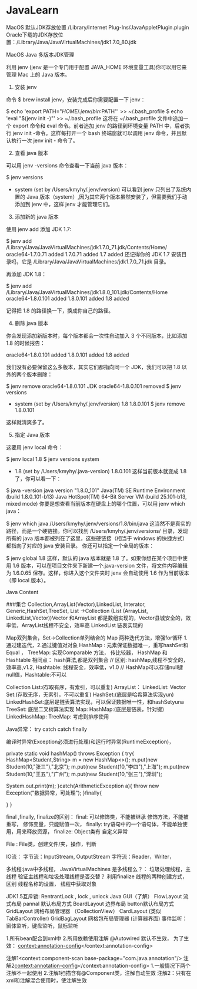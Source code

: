 # JavaLearn


MacOS 默认JDK存放位置 /Library/Internet Plug-Ins/JavaAppletPlugin.plugin
Oracle下载的JDK存放位置：/Library/Java/JavaVirtualMachines/jdk1.7.0_80.jdk

MacOS Java 多版本JDK管理

利用 jenv (jenv 是一个专门用于配置 JAVA_HOME 环境变量工具)你可以用它来管理 Mac 上的 Java 版本。

1. 安装 jenv

命令 $ brew install jenv，安装完成后你需要配置一下 jenv：

$ echo 'export PATH="$HOME/.jenv/bin:$PATH"' >> ~/.bash_profile
$ echo 'eval "$(jenv init -)"' >> ~/.bash_profile
这将在 ~/.bash_profile 文件中追加一个 export 命令和 eval 命令。前者追加 jenv 的路径到环境变量 PATH 中，后者执行 jenv init -命令。这样每打开一个 bash 终端窗就可以调用 jenv 命令，并且默认执行一次 jenv init - 命令了。

2. 查看 java 版本

可以用 jenv -versions 命令查看一下当前 java 版本：

$ jenv versions
* system (set by /Users/kmyhy/.jenv/version)
可以看到 jenv 只列出了系统内置的 Java 版本（system）,因为其它两个版本虽然安装了，但需要我们手动添加到 jenv 中，这样 jenv 才能管理它们。

3. 添加新的 java 版本

使用 jenv add 添加 JDK 1.7:

$ jenv add /Library/Java/JavaVirtualMachines/jdk1.7.0_71.jdk/Contents/Home/
oracle64-1.7.0.71 added
1.7.0.71 added
1.7 added
还记得你的 JDK 1.7 安装目录吗，它是 /Library/Java/JavaVirtualMachines/jdk1.7.0_71.jdk 目录。

再添加 JDK 1.8：

$ jenv add /Library/Java/JavaVirtualMachines/jdk1.8.0_101.jdk/Contents/Home
oracle64-1.8.0.101 added
1.8.0.101 added
1.8 added

记得把 1.8 的路径换一下，换成你自己的路径。

4. 删除 java 版本

你会发现添加新版本时，每个版本都会一次性自动加入 3 个不同版本，比如添加 1.8 的时候报告：

oracle64-1.8.0.101 added
1.8.0.101 added
1.8 added

我们没有必要保留这么多版本，其实它们都指向同一个 JDK，我们可以把 1.8 以外的两个版本删除：

$ jenv remove oracle64-1.8.0.101
JDK oracle64-1.8.0.101 removed
$ jenv versions
* system (set by /Users/kmyhy/.jenv/version)
1.8
1.8.0.101
$ jenv remove 1.8.0.101

这样就清爽多了。

5. 指定 Java 版本

这要用 jenv local 命令：

$ jenv local 1.8
$ jenv versions
system
* 1.8 (set by /Users/kmyhy/.java-version)
1.8.0.101
这样当前版本就变成 1.8 了，你可以看一下：

$ java -version
java version "1.8.0_101"
Java(TM) SE Runtime Environment (build 1.8.0_101-b13)
Java HotSpot(TM) 64-Bit Server VM (build 25.101-b13, mixed mode)
你要是想查看当前版本在硬盘上的哪个位置，可以用 jenv which java：

$ jenv which java
/Users/kmyhy/.jenv/versions/1.8/bin/java
这当然不是真实的路径，而是一个硬链接。你可以找到 /Users/kmyhy/.jenv/versions/ 目录，发现所有的 java 版本都被列在了这里，这些硬链接（相当于 windows 的快捷方式）都指向了对应的 java 安装目录。
你还可以指定一个全局的版本：

$ jenv global 1.8
这样，默认的 java 版本就是 1.8 了。如果你想在某个项目中使用 1.6 版本，可以在项目文件夹下新建一个.java-version 文件，将文件内容编辑为 1.6.0.65 保存。这样，你进入这个文件夹时 jenv 会自动使用 1.6 作为当前版本（即 local 版本）。

Java Content

###集合
Collection,ArrayList(Vector),LinkedList, Interator, Generic,HashSet,TreeSet,
List ->Collection (List (ArrayList, LinkedList,Vector))Vector 和ArrayList 都是数组实现的，Vector县城安全的，效率低，ArrayList线程不安全，效率高 LinkedList 链表实现的


Map双列集合，Set->Collection单列结合的
Map 两种迭代方法，增强for循环 1.通过建迭代，2.通过键值对对象
HashMap : 元素保证数据唯一，重写hashSet和Equal ，
TreeMap: 实现Comparable 方法， 传比较器，
HashMap 和 Hashtable 相同点： hash算法,都是双列集合
//        区别: hashMap,线程不安全的， 效率高,v1.2, Hashtable: 线程安全，效率低，v1.0
//        HashMap可以存储null键null值，Hashtable:不可以

Collection
List:(存取有序，有索引，可以重复)
ArrayList：
LinkedList:
Vector
Set:(存取无序，无索引，不可以重复)
HashSet:(底层是哈希算法实现yun)
LinkedHashSet:底层是链表算法实现，可以保证数据唯一性，和hashSetyuna
TreeSet: 底层二叉树算法实现
Map:
HashMap:(底层是链表，针对键)
LinkedHashMap:
TreeMap: 考虑到排序使用

Java异常：
try catch catch finally

编译时异常(Exception必须进行处理)和运行时异常(RuntimeException)，

private static void hashMap() throws Exception {
try{
HashMap<Student,String> m = new HashMap<>();
m.put(new Student(10,"张三"),"北京");
m.put(new Student(10,"李四"),"上海");
m.put(new Student(10,"王五"),"广州");
m.put(new Student(10,"张三"),"深圳");

System.out.print(m);
}catch(ArithmeticException a){
throw new Exception("数据异常，可处理");
}finally{

}
}

final ,finally, finalize的区别：
final: 可以修饰类，不能被继承
修饰方法，不能被重写，
修饰变量，只能赋值一次，
finally: try语句中的一个语句体，不能单独使用，用来释放资源，
finalize: Object类有
自定义异常

File : File类，创建文件/夹，操作，判断

IO流：
字节流：InputStream, OutputStream
字符流：Reader，Writer，

多线程:java中多线程，
JavaVirtualMachines 是多线程么？： 垃圾处理线程，主线程
验证主线程和垃圾处理线程是否交替？ 利用finalize
线程的两种创建方式，区别
线程名称的设置，
线程中获取对象

JDK1.5互斥锁:
RentrantLock , lock , unlock
Java GUI（了解）
FlowLayout 流式布局 pannal 默认布局方式
BoardLayout 边界布局 button默认布局方式
GridLayout 网格布局管理器 （CollectionView）
CardLayout (类似TabBarController)
GridBagLayout 网格包布局管理器 (计算器界面)
事件监听：窗体监听，键盘监听，鼠标监听

<!--注解和xml混合使用-->

1.所有bean配合到xml中
2.所用依赖使用注解
@Autowired 默认不生效，
为了生效： <context:annotation-config></context:annotation-config>

注解1<context:component-scan base-package="com.java.annotation"/>
注解2<context:annotation-config></context:annotation-config>
1.一般情况下两个注解不一起使用
2.注解1扫描含有@Component类，注解自动生效
注解2：只有在xml和注解混合使用时，使注解生效
